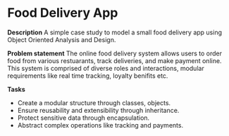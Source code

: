 # Food Delivery App

**Description**
A simple case study to model a small food delivery app using Object Oriented Analysis and Design.

**Problem statement**
The online food delivery system allows users to order food from various restuarants, track deliveries, and make payment online. This system is comprised of
diverse roles and interactions, modular requirements like real time tracking, loyalty benifits etc.

**Tasks**
- Create a modular structure through classes, objects.
- Ensure reusability and extensibility through inheritance.
- Protect sensitive data through encapsulation.
- Abstract complex operations like tracking and payments.
